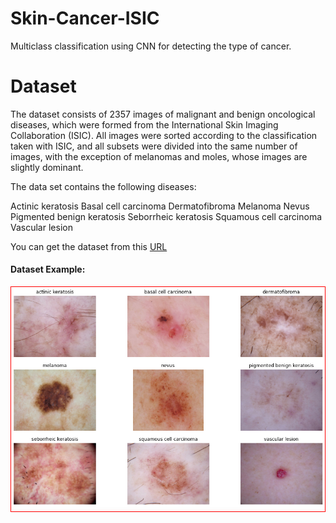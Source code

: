 # Skin-Cancer-ISIC

Multiclass classification using CNN for detecting the type of cancer.

# Dataset

The dataset consists of 2357 images of malignant and benign oncological diseases, which were formed from the International Skin Imaging Collaboration (ISIC). All images were sorted according to the classification taken with ISIC, and all subsets were divided into the same number of images, with the exception of melanomas and moles, whose images are slightly dominant.
 
The data set contains the following diseases: <br>
 
  Actinic keratosis
  Basal cell carcinoma
  Dermatofibroma
  Melanoma
  Nevus
  Pigmented benign keratosis
  Seborrheic keratosis
  Squamous cell carcinoma
  Vascular lesion
  
You can get the dataset from this [URL](https://www.kaggle.com/nodoubttome/skin-cancer9-classesisic)


#### Dataset Example:


<div style="text-align:center; text-size:20px; border:1px solid red; font-size:30px; color:white; background">
<img src= "https://github.com/zyper26/Skin-Cancer-ISIC/blob/main/All_Images.png?raw=true" title ="Dataset Example" style='width: 1000px;'>
</div>

